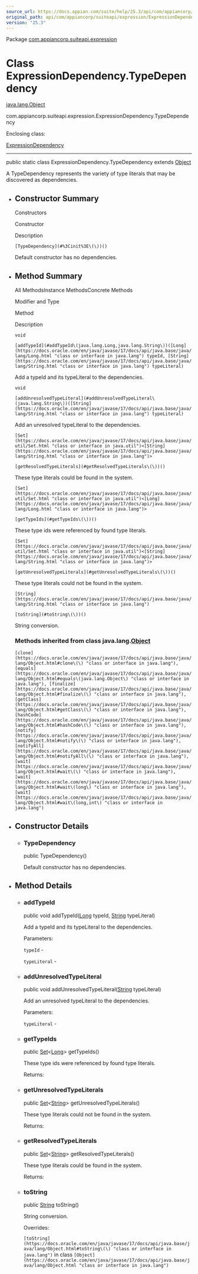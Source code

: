 ```yaml
---
source_url: https://docs.appian.com/suite/help/25.3/api/com/appiancorp/suiteapi/expression/ExpressionDependency.TypeDependency.html
original_path: api/com/appiancorp/suiteapi/expression/ExpressionDependency.TypeDependency.html
version: "25.3"
---
```


Package [com.appiancorp.suiteapi.expression](package-summary.html)

# Class ExpressionDependency.TypeDependency

[java.lang.Object](https://docs.oracle.com/en/java/javase/17/docs/api/java.base/java/lang/Object.html "class or interface in java.lang")

com.appiancorp.suiteapi.expression.ExpressionDependency.TypeDependency

Enclosing class:

[ExpressionDependency](ExpressionDependency.html "class in com.appiancorp.suiteapi.expression")

* * *

public static class ExpressionDependency.TypeDependency extends [Object](https://docs.oracle.com/en/java/javase/17/docs/api/java.base/java/lang/Object.html "class or interface in java.lang")

A TypeDependency represents the variety of type literals that may be discovered as dependencies.

-   ## Constructor Summary

    Constructors

    Constructor

    Description

    `[TypeDependency](#%3Cinit%3E\(\))()`

    Default constructor has no dependencies.

-   ## Method Summary

    All MethodsInstance MethodsConcrete Methods

    Modifier and Type

    Method

    Description

    `void`

    `[addTypeId](#addTypeId\(java.lang.Long,java.lang.String\))([Long](https://docs.oracle.com/en/java/javase/17/docs/api/java.base/java/lang/Long.html "class or interface in java.lang") typeId, [String](https://docs.oracle.com/en/java/javase/17/docs/api/java.base/java/lang/String.html "class or interface in java.lang") typeLiteral)`

    Add a typeId and its typeLiteral to the dependencies.

    `void`

    `[addUnresolvedTypeLiteral](#addUnresolvedTypeLiteral\(java.lang.String\))([String](https://docs.oracle.com/en/java/javase/17/docs/api/java.base/java/lang/String.html "class or interface in java.lang") typeLiteral)`

    Add an unresolved typeLiteral to the dependencies.

    `[Set](https://docs.oracle.com/en/java/javase/17/docs/api/java.base/java/util/Set.html "class or interface in java.util")<[String](https://docs.oracle.com/en/java/javase/17/docs/api/java.base/java/lang/String.html "class or interface in java.lang")>`

    `[getResolvedTypeLiterals](#getResolvedTypeLiterals\(\))()`

    These type literals could be found in the system.

    `[Set](https://docs.oracle.com/en/java/javase/17/docs/api/java.base/java/util/Set.html "class or interface in java.util")<[Long](https://docs.oracle.com/en/java/javase/17/docs/api/java.base/java/lang/Long.html "class or interface in java.lang")>`

    `[getTypeIds](#getTypeIds\(\))()`

    These type ids were referenced by found type literals.

    `[Set](https://docs.oracle.com/en/java/javase/17/docs/api/java.base/java/util/Set.html "class or interface in java.util")<[String](https://docs.oracle.com/en/java/javase/17/docs/api/java.base/java/lang/String.html "class or interface in java.lang")>`

    `[getUnresolvedTypeLiterals](#getUnresolvedTypeLiterals\(\))()`

    These type literals could not be found in the system.

    `[String](https://docs.oracle.com/en/java/javase/17/docs/api/java.base/java/lang/String.html "class or interface in java.lang")`

    `[toString](#toString\(\))()`

    String conversion.

    ### Methods inherited from class java.lang.[Object](https://docs.oracle.com/en/java/javase/17/docs/api/java.base/java/lang/Object.html "class or interface in java.lang")

    `[clone](https://docs.oracle.com/en/java/javase/17/docs/api/java.base/java/lang/Object.html#clone\(\) "class or interface in java.lang"), [equals](https://docs.oracle.com/en/java/javase/17/docs/api/java.base/java/lang/Object.html#equals\(java.lang.Object\) "class or interface in java.lang"), [finalize](https://docs.oracle.com/en/java/javase/17/docs/api/java.base/java/lang/Object.html#finalize\(\) "class or interface in java.lang"), [getClass](https://docs.oracle.com/en/java/javase/17/docs/api/java.base/java/lang/Object.html#getClass\(\) "class or interface in java.lang"), [hashCode](https://docs.oracle.com/en/java/javase/17/docs/api/java.base/java/lang/Object.html#hashCode\(\) "class or interface in java.lang"), [notify](https://docs.oracle.com/en/java/javase/17/docs/api/java.base/java/lang/Object.html#notify\(\) "class or interface in java.lang"), [notifyAll](https://docs.oracle.com/en/java/javase/17/docs/api/java.base/java/lang/Object.html#notifyAll\(\) "class or interface in java.lang"), [wait](https://docs.oracle.com/en/java/javase/17/docs/api/java.base/java/lang/Object.html#wait\(\) "class or interface in java.lang"), [wait](https://docs.oracle.com/en/java/javase/17/docs/api/java.base/java/lang/Object.html#wait\(long\) "class or interface in java.lang"), [wait](https://docs.oracle.com/en/java/javase/17/docs/api/java.base/java/lang/Object.html#wait\(long,int\) "class or interface in java.lang")`

-   ## Constructor Details

    -   ### TypeDependency

        public TypeDependency()

        Default constructor has no dependencies.

-   ## Method Details

    -   ### addTypeId

        public void addTypeId([Long](https://docs.oracle.com/en/java/javase/17/docs/api/java.base/java/lang/Long.html "class or interface in java.lang") typeId, [String](https://docs.oracle.com/en/java/javase/17/docs/api/java.base/java/lang/String.html "class or interface in java.lang") typeLiteral)

        Add a typeId and its typeLiteral to the dependencies.

        Parameters:

        `typeId` -

        `typeLiteral` -

    -   ### addUnresolvedTypeLiteral

        public void addUnresolvedTypeLiteral([String](https://docs.oracle.com/en/java/javase/17/docs/api/java.base/java/lang/String.html "class or interface in java.lang") typeLiteral)

        Add an unresolved typeLiteral to the dependencies.

        Parameters:

        `typeLiteral` -

    -   ### getTypeIds

        public [Set](https://docs.oracle.com/en/java/javase/17/docs/api/java.base/java/util/Set.html "class or interface in java.util")<[Long](https://docs.oracle.com/en/java/javase/17/docs/api/java.base/java/lang/Long.html "class or interface in java.lang")\> getTypeIds()

        These type ids were referenced by found type literals.

        Returns:

    -   ### getUnresolvedTypeLiterals

        public [Set](https://docs.oracle.com/en/java/javase/17/docs/api/java.base/java/util/Set.html "class or interface in java.util")<[String](https://docs.oracle.com/en/java/javase/17/docs/api/java.base/java/lang/String.html "class or interface in java.lang")\> getUnresolvedTypeLiterals()

        These type literals could not be found in the system.

        Returns:

    -   ### getResolvedTypeLiterals

        public [Set](https://docs.oracle.com/en/java/javase/17/docs/api/java.base/java/util/Set.html "class or interface in java.util")<[String](https://docs.oracle.com/en/java/javase/17/docs/api/java.base/java/lang/String.html "class or interface in java.lang")\> getResolvedTypeLiterals()

        These type literals could be found in the system.

        Returns:

    -   ### toString

        public [String](https://docs.oracle.com/en/java/javase/17/docs/api/java.base/java/lang/String.html "class or interface in java.lang") toString()

        String conversion.

        Overrides:

        `[toString](https://docs.oracle.com/en/java/javase/17/docs/api/java.base/java/lang/Object.html#toString\(\) "class or interface in java.lang")` in class `[Object](https://docs.oracle.com/en/java/javase/17/docs/api/java.base/java/lang/Object.html "class or interface in java.lang")`